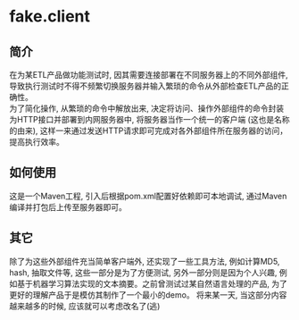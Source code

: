 # fake.client
## 简介
在为某ETL产品做功能测试时, 因其需要连接部署在不同服务器上的不同外部组件, 导致执行测试时不得不频繁切换服务器并输入繁琐的命令从外部检查ETL产品的正确性。  
为了简化操作, 从繁琐的命令中解放出来, 决定将访问、操作外部组件的命令封装为HTTP接口并部署到内网服务器中, 将服务器当作一个统一的客户端 (这也是名称的由来), 
这样一来通过发送HTTP请求即可完成对各外部组件所在服务器的访问，提高执行效率。  
## 如何使用
这是一个Maven工程, 引入后根据pom.xml配置好依赖即可本地调试, 通过Maven编译并打包后上传至服务器即可。  
## 其它
除了为这些外部组件充当简单客户端外, 还实现了一些工具方法, 例如计算MD5, hash, 抽取文件等, 这些一部分是为了方便测试, 另外一部分则是因为个人兴趣, 
例如基于机器学习算法实现的文本摘要。之前曾测试过某自然语言处理的产品, 为了更好的理解产品于是模仿其制作了一个最小的demo。
将来某一天, 当这部分内容越来越多的时候, 应该就可以考虑改名了(逃)
